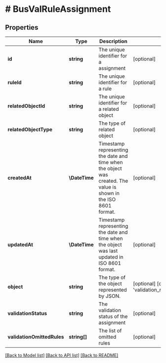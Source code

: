 # # BusValRuleAssignment

## Properties

Name | Type | Description | Notes
------------ | ------------- | ------------- | -------------
**id** | **string** | The unique identifier for a assignment | [optional]
**ruleId** | **string** | The unique identifier for a rule | [optional]
**relatedObjectId** | **string** | The unique identifier for a related object | [optional]
**relatedObjectType** | **string** | The type of related object | [optional]
**createdAt** | **\DateTime** | Timestamp representing the date and time when the object was created. The value is shown in the ISO 8601 format. | [optional]
**updatedAt** | **\DateTime** | Timestamp representing the date and time when the object was last updated in ISO 8601 format. | [optional]
**object** | **string** | The type of the object represented by JSON. | [optional] [default to 'validation_rules_assignment']
**validationStatus** | **string** | The validation status of the assignment | [optional]
**validationOmittedRules** | **string[]** | The list of omitted rules | [optional]

[[Back to Model list]](../../README.md#models) [[Back to API list]](../../README.md#endpoints) [[Back to README]](../../README.md)
